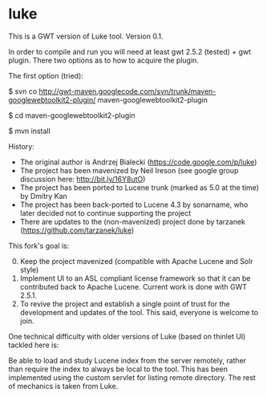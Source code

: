 luke
====

This is a GWT version of  Luke tool. Version 0.1.

In order to compile and run you will need at least gwt 2.5.2 (tested) + gwt plugin. There two options as to how to acquire the plugin.

The first option (tried):

$ svn co http://gwt-maven.googlecode.com/svn/trunk/maven-googlewebtoolkit2-plugin/ maven-googlewebtoolkit2-plugin

$ cd maven-googlewebtoolkit2-plugin

$ mvn install

History:

* The original author is Andrzej Bialecki (https://code.google.com/p/luke)
* The project has been mavenized by Neil Ireson (see google group discussion here: http://bit.ly/16Y8utO)
* The project has been ported to Lucene trunk (marked as 5.0 at the time) by Dmitry Kan
* The project has been back-ported to Lucene 4.3 by sonarname, who later decided not to continue supporting the project
* There are updates to the (non-mavenized) project done by tarzanek (https://github.com/tarzanek/luke)

This fork's goal is:

0. Keep the project mavenized (compatible with Apache Lucene and Solr style)
1. Implement UI to an ASL compliant license framework so that it can be contributed back to Apache Lucene.
   Current work is done with GWT 2.5.1.
2. To revive the project and establish a single point of trust for the development and updates of the tool. This said,
   everyone is welcome to join.

One technical difficulty with older versions of Luke (based on thinlet UI) tackled here is:

Be able to load and study Lucene index from the server remotely, rather than require the index to always be local to the tool.
This has been implemented using the custom servlet for listing remote directory. The rest of mechanics is taken from Luke.

